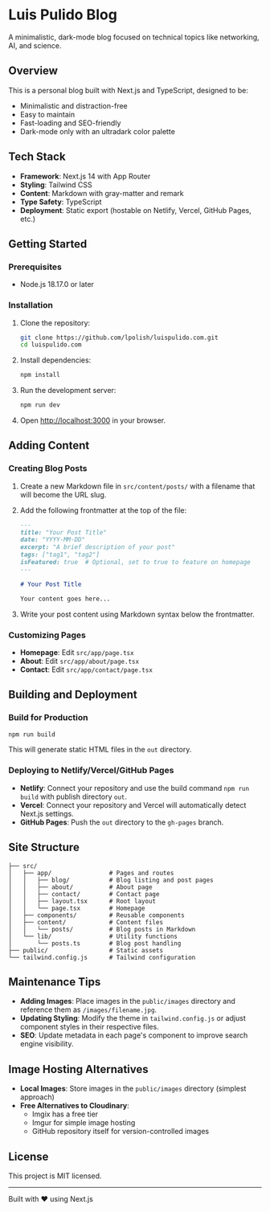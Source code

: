 # Luis Pulido Blog

A minimalistic, dark-mode blog focused on technical topics like networking, AI, and science.

## Overview

This is a personal blog built with Next.js and TypeScript, designed to be:
- Minimalistic and distraction-free
- Easy to maintain
- Fast-loading and SEO-friendly
- Dark-mode only with an ultradark color palette

## Tech Stack

- **Framework**: Next.js 14 with App Router
- **Styling**: Tailwind CSS
- **Content**: Markdown with gray-matter and remark
- **Type Safety**: TypeScript
- **Deployment**: Static export (hostable on Netlify, Vercel, GitHub Pages, etc.)

## Getting Started

### Prerequisites

- Node.js 18.17.0 or later

### Installation

1. Clone the repository:
   ```bash
   git clone https://github.com/lpolish/luispulido.com.git
   cd luispulido.com
   ```

2. Install dependencies:
   ```bash
   npm install
   ```

3. Run the development server:
   ```bash
   npm run dev
   ```

4. Open [http://localhost:3000](http://localhost:3000) in your browser.

## Adding Content

### Creating Blog Posts

1. Create a new Markdown file in `src/content/posts/` with a filename that will become the URL slug.
2. Add the following frontmatter at the top of the file:

   ```markdown
   ---
   title: "Your Post Title"
   date: "YYYY-MM-DD"
   excerpt: "A brief description of your post"
   tags: ["tag1", "tag2"]
   isFeatured: true  # Optional, set to true to feature on homepage
   ---

   # Your Post Title

   Your content goes here...
   ```

3. Write your post content using Markdown syntax below the frontmatter.

### Customizing Pages

- **Homepage**: Edit `src/app/page.tsx`
- **About**: Edit `src/app/about/page.tsx`
- **Contact**: Edit `src/app/contact/page.tsx`

## Building and Deployment

### Build for Production

```bash
npm run build
```

This will generate static HTML files in the `out` directory.

### Deploying to Netlify/Vercel/GitHub Pages

- **Netlify**: Connect your repository and use the build command `npm run build` with publish directory `out`.
- **Vercel**: Connect your repository and Vercel will automatically detect Next.js settings.
- **GitHub Pages**: Push the `out` directory to the `gh-pages` branch.

## Site Structure

```
├── src/
│   ├── app/                # Pages and routes
│   │   ├── blog/           # Blog listing and post pages
│   │   ├── about/          # About page
│   │   ├── contact/        # Contact page
│   │   ├── layout.tsx      # Root layout
│   │   └── page.tsx        # Homepage
│   ├── components/         # Reusable components
│   ├── content/            # Content files
│   │   └── posts/          # Blog posts in Markdown
│   └── lib/                # Utility functions
│       └── posts.ts        # Blog post handling
├── public/                 # Static assets
└── tailwind.config.js      # Tailwind configuration
```

## Maintenance Tips

- **Adding Images**: Place images in the `public/images` directory and reference them as `/images/filename.jpg`.
- **Updating Styling**: Modify the theme in `tailwind.config.js` or adjust component styles in their respective files.
- **SEO**: Update metadata in each page's component to improve search engine visibility.

## Image Hosting Alternatives

- **Local Images**: Store images in the `public/images` directory (simplest approach)
- **Free Alternatives to Cloudinary**:
  - Imgix has a free tier
  - Imgur for simple image hosting
  - GitHub repository itself for version-controlled images

## License

This project is MIT licensed.

---

Built with ❤️ using Next.js

